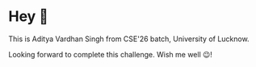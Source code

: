 # Hey 👋

This is Aditya Vardhan Singh from CSE'26 batch, University of Lucknow.

Looking forward to complete this challenge. Wish me well 😉!
